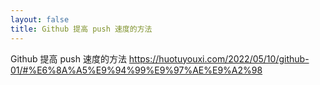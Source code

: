```yaml
---
layout: false 
title: Github 提高 push 速度的方法 
---
```


Github 提高 push 速度的方法
https://huotuyouxi.com/2022/05/10/github-01/#%E6%8A%A5%E9%94%99%E9%97%AE%E9%A2%98
